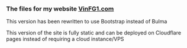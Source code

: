 ### The files for my website [VinFG1.com](http://vinfg1.com)
This version has been rewritten to use Bootstrap instead of Bulma

This version of the site is fully static and can be deployed on Cloudflare pages instead of requiring a cloud instance/VPS

 
